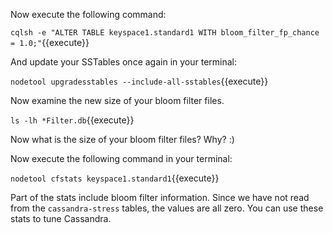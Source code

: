 Now execute the following command:

`cqlsh -e "ALTER TABLE keyspace1.standard1 WITH bloom_filter_fp_chance = 1.0;"`{{execute}}

And update your SSTables once again in your terminal:

`nodetool upgradesstables --include-all-sstables`{{execute}}

Now examine the new size of your bloom filter files.

`ls -lh *Filter.db`{{execute}}

Now what is the size of your bloom filter files? Why? :)

Now execute the following command in your terminal:

`nodetool cfstats keyspace1.standard1`{{execute}}

Part of the stats include bloom filter information. Since we have not read from the `cassandra-stress` tables, the values are all zero. You can use these stats to tune Cassandra.

